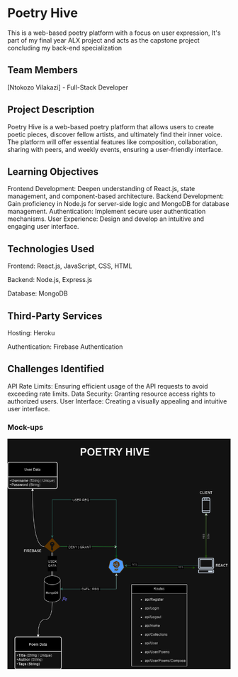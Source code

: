 # Poetry Hive
This is a web-based poetry platform with a focus on user expression, It's part of my final year ALX project and acts as the capstone project concluding my back-end specialization

## Team Members
[Ntokozo Vilakazi] - Full-Stack Developer

## Project Description
Poetry Hive is a web-based poetry platform that allows users to create poetic pieces, discover fellow artists, and ultimately find their inner voice. The platform will offer essential features like composition, collaboration, sharing with peers, and weekly events, ensuring a user-friendly interface.

## Learning Objectives
Frontend Development: Deepen understanding of React.js, state management, and component-based architecture.
Backend Development: Gain proficiency in Node.js for server-side logic and MongoDB for database management.
Authentication: Implement secure user authentication mechanisms.
User Experience: Design and develop an intuitive and engaging user interface.

## Technologies Used
Frontend: React.js, JavaScript, CSS, HTML

Backend: Node.js, Express.js

Database: MongoDB

## Third-Party Services
Hosting: Heroku

Authentication: Firebase Authentication

## Challenges Identified
API Rate Limits: Ensuring efficient usage of the API requests to avoid exceeding rate limits.
Data Security: Granting resource access rights to authorized users.
User Interface: Creating a visually appealing and intuitive user interface.


### Mock-ups
![App Architecture](Presentation/PoetryHive.drawio.png)
